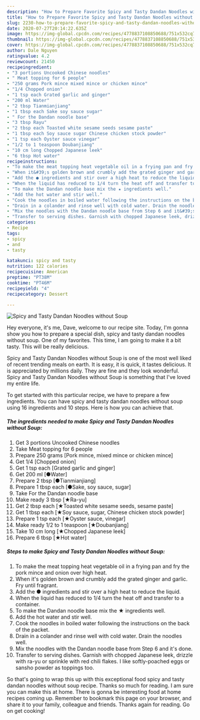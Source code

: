 ```yaml
---
description: "How to Prepare Favorite Spicy and Tasty Dandan Noodles without Soup"
title: "How to Prepare Favorite Spicy and Tasty Dandan Noodles without Soup"
slug: 2230-how-to-prepare-favorite-spicy-and-tasty-dandan-noodles-without-soup
date: 2020-07-27T20:14:22.635Z
image: https://img-global.cpcdn.com/recipes/4778837108850688/751x532cq70/spicy-and-tasty-dandan-noodles-without-soup-recipe-main-photo.jpg
thumbnail: https://img-global.cpcdn.com/recipes/4778837108850688/751x532cq70/spicy-and-tasty-dandan-noodles-without-soup-recipe-main-photo.jpg
cover: https://img-global.cpcdn.com/recipes/4778837108850688/751x532cq70/spicy-and-tasty-dandan-noodles-without-soup-recipe-main-photo.jpg
author: Dale Nguyen
ratingvalue: 4.2
reviewcount: 21450
recipeingredient:
- "3 portions Uncooked Chinese noodles"
- " Meat topping for 6 people"
- "250 grams Pork mince mixed mince or chicken mince"
- "1/4 Chopped onion"
- "1 tsp each Grated garlic and ginger"
- "200 ml Water"
- "2 tbsp Tianmianjiang"
- "1 tbsp each Sake soy sauce sugar"
- " For the Dandan noodle base"
- "3 tbsp Rayu"
- "2 tbsp each Toasted white sesame seeds sesame paste"
- "1 tbsp each Soy sauce sugar Chinese chicken stock powder"
- "1 tsp each Oyster sauce vinegar"
- "1/2 to 1 teaspoon Doubanjiang"
- "10 cm long Chopped Japanese leek"
- "6 tbsp Hot water"
recipeinstructions:
- "To make the meat topping heat vegetable oil in a frying pan and fry the pork mince and onion over high heat."
- "When it&#39;s golden brown and crumbly add the grated ginger and garlic. Fry until fragrant."
- "Add the ● ingredients and stir over a high heat to reduce the liquid."
- "When the liquid has reduced to 1/4 turn the heat off and transfer to a container."
- "To make the Dandan noodle base mix the ★ ingredients well."
- "Add the hot water and stir well."
- "Cook the noodles in boiled water following the instructions on the back of the packet."
- "Drain in a colander and rinse well with cold water. Drain the noodles well."
- "Mix the noodles with the Dandan noodle base from Step 6 and it&#39;s done."
- "Transfer to serving dishes. Garnish with chopped Japanese leek, drizzle with ra-yu or sprinkle with red chili flakes. I like softly-poached eggs or sansho powder as toppings too."
categories:
- Recipe
tags:
- spicy
- and
- tasty

katakunci: spicy and tasty 
nutrition: 122 calories
recipecuisine: American
preptime: "PT38M"
cooktime: "PT46M"
recipeyield: "4"
recipecategory: Dessert

---
```



![Spicy and Tasty Dandan Noodles without Soup](https://img-global.cpcdn.com/recipes/4778837108850688/751x532cq70/spicy-and-tasty-dandan-noodles-without-soup-recipe-main-photo.jpg)

Hey everyone, it's me, Dave, welcome to our recipe site. Today, I'm gonna show you how to prepare a special dish, spicy and tasty dandan noodles without soup. One of my favorites. This time, I am going to make it a bit tasty. This will be really delicious.



Spicy and Tasty Dandan Noodles without Soup is one of the most well liked of recent trending meals on earth. It is easy, it is quick, it tastes delicious. It is appreciated by millions daily. They are fine and they look wonderful. Spicy and Tasty Dandan Noodles without Soup is something that I've loved my entire life.


To get started with this particular recipe, we have to prepare a few ingredients. You can have spicy and tasty dandan noodles without soup using 16 ingredients and 10 steps. Here is how you can achieve that.

<!--inarticleads1-->

##### The ingredients needed to make Spicy and Tasty Dandan Noodles without Soup:

1. Get 3 portions Uncooked Chinese noodles
1. Take  Meat topping for 6 people
1. Prepare 250 grams [Pork mince, mixed mince or chicken mince]
1. Get 1/4 [Chopped onion]
1. Get 1 tsp each [Grated garlic and ginger]
1. Get 200 ml [●Water]
1. Prepare 2 tbsp [●Tianmianjiang]
1. Prepare 1 tbsp each [●Sake, soy sauce, sugar]
1. Take  For the Dandan noodle base
1. Make ready 3 tbsp [★Ra-yu]
1. Get 2 tbsp each [★Toasted white sesame seeds, sesame paste]
1. Get 1 tbsp each [★Soy sauce, sugar, Chinese chicken stock powder]
1. Prepare 1 tsp each [★Oyster sauce, vinegar]
1. Make ready 1/2 to 1 teaspoon [★Doubanjiang]
1. Take 10 cm long [★Chopped Japanese leek]
1. Prepare 6 tbsp [★Hot water]




<!--inarticleads2-->

##### Steps to make Spicy and Tasty Dandan Noodles without Soup:

1. To make the meat topping heat vegetable oil in a frying pan and fry the pork mince and onion over high heat.
1. When it&#39;s golden brown and crumbly add the grated ginger and garlic. Fry until fragrant.
1. Add the ● ingredients and stir over a high heat to reduce the liquid.
1. When the liquid has reduced to 1/4 turn the heat off and transfer to a container.
1. To make the Dandan noodle base mix the ★ ingredients well.
1. Add the hot water and stir well.
1. Cook the noodles in boiled water following the instructions on the back of the packet.
1. Drain in a colander and rinse well with cold water. Drain the noodles well.
1. Mix the noodles with the Dandan noodle base from Step 6 and it&#39;s done.
1. Transfer to serving dishes. Garnish with chopped Japanese leek, drizzle with ra-yu or sprinkle with red chili flakes. I like softly-poached eggs or sansho powder as toppings too.




So that's going to wrap this up with this exceptional food spicy and tasty dandan noodles without soup recipe. Thanks so much for reading. I am sure you can make this at home. There is gonna be interesting food at home recipes coming up. Remember to bookmark this page on your browser, and share it to your family, colleague and friends. Thanks again for reading. Go on get cooking!
